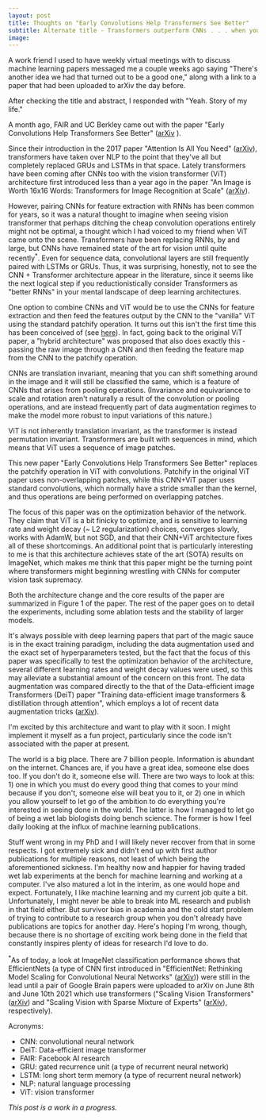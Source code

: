 ```yaml
---
layout: post
title: Thoughts on "Early Convolutions Help Transformers See Better"
subtitle: Alternate title - Transformers outperform CNNs . . . when you add convolutions to them 
image:
---
```


A work friend I used to have weekly virtual meetings with to discuss machine learning papers messaged me a couple weeks ago saying "There's another idea we had that turned out to be a good one," along with a link to a paper that had been uploaded to arXiv the day before.

After checking the title and abstract, I responded with "Yeah. Story of my life."

A month ago, FAIR and UC Berkley came out with the paper "Early Convolutions Help Transformers See Better" ([arXiv](https://arxiv.org/abs/2106.14881) ). 

Since their introduction in the 2017 paper "Attention Is All You Need" ([arXiv](https://arxiv.org/abs/1706.03762)), transformers have taken over NLP to the point that they've all but completely replaced GRUs and LSTMs in that space. Lately transformers have been coming after CNNs too with the vision transformer (ViT) architecture first introduced less than a year ago in the paper "An Image is Worth 16x16 Words: Transformers for Image Recognition at Scale" ([arXiv](https://arxiv.org/abs/2010.11929)).

However, pairing CNNs for feature extraction with RNNs has been common for years, so it was a natural thought to imagine when seeing vision transformer that perhaps ditching the cheap convolution operations entirely might not be optimal, a thought which I had voiced to my friend when ViT came onto the scene. Transformers have been replacing RNNs, by and large, but CNNs have remained state of the art for vision until quite recently<sup>*</sup>. Even for sequence data, convolutional layers are still frequently paired with LSTMs or GRUs. Thus, it was surprising, honestly, not to see the CNN + Transformer architecture appear in the literature, since it seems like the next logical step if you reductionistically consider Transformers as "better RNNs" in your mental landscape of deep learning architectures.

One option to combine CNNs and ViT would be to use the CNNs for feature extraction and then feed the features output by the CNN to the "vanilla" ViT using the standard patchify operation. It turns out this isn't the first time this has been conceived of (see [here](https://openreview.net/forum?id=M1VznPOV5jV)). In fact, going back to the original ViT paper, a "hybrid architecture" was proposed that also does exactly this - passing the raw image through a CNN and then feeding the feature map from the CNN to the patchify operation.

CNNs are translation invariant, meaning that you can shift something around in the image and it will still be classified the same, which is a feature of CNNs that arises from pooling operations. (Invariance and equivariance to scale and rotation aren't naturally a result of the convolution or pooling operations, and are instead frequently part of data augmentation regimes to make the model more robust to input variations of this nature.) 

ViT is not inherently translation invariant, as the transformer is instead permutation invariant. Transformers are built with sequences in mind, which means that ViT uses a sequence of image patches.

This new paper "Early Convolutions Help Transformers See Better" replaces the patchify operation in ViT with convolutions. Patchify in the original ViT paper uses non-overlapping patches, while this CNN+ViT paper uses standard convolutions, which normally have a stride smaller than the kernel, and thus operations are being performed on overlapping patches.

The focus of this paper was on the optimization behavior of the network. They claim that ViT is a bit finicky to optimize, and is sensitive to learning rate and weight decay (~ L2 regularization) choices, converges slowly, works with AdamW, but not SGD, and that their CNN+ViT architecture fixes all of these shortcomings. An additional point that is particularly interesting to me is that this architecture achieves state of the art (SOTA) results on ImageNet, which makes me think that this paper might be the turning point where transformers might beginning wrestling with CNNs for computer vision task supremacy.

Both the architecture change and the core results of the paper are summarized in Figure 1 of the paper. The rest of the paper goes on to detail the experiments, including some ablation tests and the stability of larger models.

It's always possible with deep learning papers that part of the magic sauce is in the exact training paradigm, including the data augmentation used and the exact set of hyperparameters tested, but the fact that the focus of this paper was specifically to test the optimization behavior of the architecture, several different learning rates and weight decay values were used, so this may alleviate a substantial amount of the concern on this front. The data augmentation was compared directly to the that of the Data-efficient image Transformers (DeiT) paper "Training data-efficient image transformers & distillation through attention", which employs a lot of recent data augmentation tricks ([arXiv](https://arxiv.org/abs/2012.12877)).

I'm excited by this architecture and want to play with it soon. I might implement it myself as a fun project, particularly since the code isn't associated with the paper at present.

The world is a big place. There are 7 billion people. Information is abundant on the internet. Chances are, if you have a great idea, someone else does too. If you don't do it, someone else will. There are two ways to look at this: 1) one in which you must do every good thing that comes to your mind because if you don't, someone else will beat you to it, or 2) one in which you allow yourself to let go of the ambition to do everything you're interested in seeing done in the world. The latter is how I managed to let go of being a wet lab biologists doing bench science. The former is how I feel daily looking at the influx of machine learning publications.

Stuff went wrong in my PhD and I will likely never recover from that in some respects. I got extremely sick and didn't end up with first author publications for multiple reasons, not least of which being the aforementioned sickness. I'm healthy now and happier for having traded wet lab experiments at the bench for machine learning and working at a computer. I've also matured a lot in the interim, as one would hope and expect. Fortunately, I like machine learning and my current job quite a bit. Unfortunately, I might never be able to break into ML research and publish in that field either. But survivor bias in academia and the cold start problem of trying to contribute to a research group when you don't already have publications are topics for another day. Here's hoping I'm wrong, though, because there is no shortage of exciting work being done in the field that constantly inspires plenty of ideas for research I'd love to do.

<sup>*</sup>As of today, a look at ImageNet classification performance shows that EfficientNets (a type of CNN first introduced in "EfficientNet: Rethinking Model Scaling for Convolutional Neural Networks" ([arXiv](https://arxiv.org/abs/1905.11946v5))) were still in the lead until a pair of Google Brain papers were uploaded to arXiv on June 8th and June 10th 2021 which use transformers ("Scaling Vision Transformers" ([arXiv](https://arxiv.org/abs/2106.04560v1)) and "Scaling Vision with Sparse Mixture of Experts" ([arXiv](https://arxiv.org/abs/2106.05974v1)), respectively).

Acronyms:
- CNN: convolutional neural network
- DeiT: Data-efficient image transformer
- FAIR: Facebook AI research
- GRU: gated recurrence unit (a type of recurrent neural network)
- LSTM: long short term memory (a type of recurrent neural network)
- NLP: natural language processing
- ViT: vision transformer

*This post is a work in a progress.*